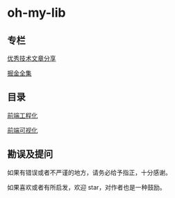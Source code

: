 # oh-my-lib

## 专栏

[优秀技术文章分享](https://github.com/18888628835/Blog/issues/62)

[掘金全集](https://juejin.cn/user/3940246036424679/posts)

## 目录

[前端工程化](https://18888628835.github.io/oh-my-lib/其他/前端工程化)

[前端可视化](https://18888628835.github.io/oh-my-lib/其他/前端可视化)

## 勘误及提问

如果有错误或者不严谨的地方，请务必给予指正，十分感谢。

如果喜欢或者有所启发，欢迎 star，对作者也是一种鼓励。

